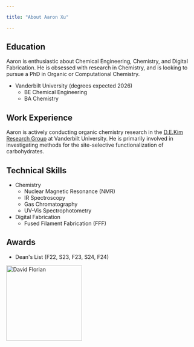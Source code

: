 ```yaml
---

title: "About Aaron Xu"

---
```


## Education

Aaron is enthusiastic about Chemical Engineering, Chemistry, and Digital Fabrication. He is obsessed with research in Chemistry, and is looking to pursue a PhD in Organic or Computational Chemistry.

* Vanderbilt University (degrees expected 2026)
  * BE Chemical Engineering
  * BA Chemistry

## Work Experience

Aaron is actively conducting organic chemistry research in the [D.E.Kim Research Group](https://www.dekimgroup.com/research) at Vanderbilt University. He is primarily involved in investigating methods for the site-selective functionalization of carbohydrates.

## Technical Skills

* Chemistry
  * Nuclear Magnetic Resonance (NMR)
  * IR Spectroscopy
  * Gas Chromatography
  * UV-Vis Spectrophotometry
* Digital Fabrication
  * Fused Filament Fabrication (FFF)

## Awards

* Dean's List (F22, S23, F23, S24, F24)

<img src="/assets/img/David_Headshot_web2.jpg" alt="David Florian" style="width:200px;"/>
